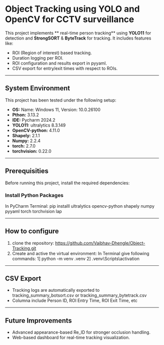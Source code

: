 # Object Tracking using YOLO and OpenCV for CCTV surveillance

This project implements ** real-time person tracking** using **YOLO11** for detection and **StrongSORT** & **ByteTrack** for tracking. It includes features like:
- ROI (Region of interest) based tracking.
- Duration logging per ROI.
- ROI configuration and results export in pyyaml.
- CSV export for entry/exit times with respect to ROIs.

---

## **System Environment**

This project has been tested under the following setup:
- **OS:** Name: Windows 11, Version: 10.0.26100
- **Pthon:** 3.13.2
- **IDE:** Pycharm 2024.2
- **YOLO11:** ultralytics 8.3.149
- **OpenCV-python:** 4.11.0
- **Shapely:** 2.1.1
- **Numpy:** 2.2.4
- **torch:** 2.7.0
- **torchvision:** 0.22.0

 ---

 ## **Prerequisities**

 Before running this project, install the required dependencies:
 ### **Install Python Packages**
In PyCharm Terminal:
pip installl ultralytics opencv-python shapely numpy pyyaml torch torchvision lap

---

## How to configure

1. clone the repository: https://github.com/Vaibhav-Dhengle/Object-Tracking.git
2. Create and active the virtual environment:
In Terminal give following commands:
1] python -m venv .venv
2] .venv\Scripts\activation

---

## **CSV Export**
- Tracking logs are automatically exported to tracking_summary_botsort.csv or tracking_summary_bytetrack.csv
- Columna include Person ID, ROI Entry Time, ROI Exit Time, etc

---

## **Future Improvements**
- Advanced appearance-based Re_ID for stronger occlusion handling.
- Web-based dashboard for real-time tracking visualization.



 
